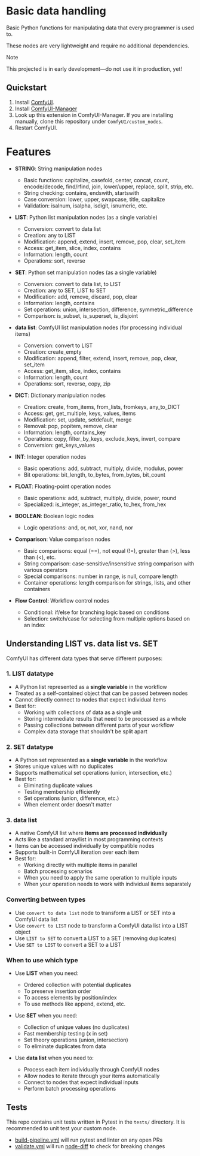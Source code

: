 # Basic data handling

Basic Python functions for manipulating data that every programmer is used to.

These nodes are very lightweight and require no additional dependencies.

> [!NOTE]
> This projected is in early development—do not use it in production, yet!

## Quickstart

1. Install [ComfyUI](https://docs.comfy.org/get_started).
1. Install [ComfyUI-Manager](https://github.com/ltdrdata/ComfyUI-Manager)
1. Look up this extension in ComfyUI-Manager. If you are installing manually, clone this repository under `ComfyUI/custom_nodes`.
1. Restart ComfyUI.

# Features

- **STRING**: String manipulation nodes
  - Basic functions: capitalize, casefold, center, concat, count, encode/decode, find/rfind, join, lower/upper, replace, split, strip, etc.
  - String checking: contains, endswith, startswith
  - Case conversion: lower, upper, swapcase, title, capitalize
  - Validation: isalnum, isalpha, isdigit, isnumeric, etc.

- **LIST**: Python list manipulation nodes (as a single variable)
  - Conversion: convert to data list
  - Creation: any to LIST
  - Modification: append, extend, insert, remove, pop, clear, set_item
  - Access: get_item, slice, index, contains
  - Information: length, count
  - Operations: sort, reverse

- **SET**: Python set manipulation nodes (as a single variable)
  - Conversion: convert to data list, to LIST
  - Creation: any to SET, LIST to SET
  - Modification: add, remove, discard, pop, clear
  - Information: length, contains
  - Set operations: union, intersection, difference, symmetric_difference
  - Comparison: is_subset, is_superset, is_disjoint

- **data list**: ComfyUI list manipulation nodes (for processing individual items)
  - Conversion: convert to LIST
  - Creation: create_empty
  - Modification: append, filter, extend, insert, remove, pop, clear, set_item
  - Access: get_item, slice, index, contains
  - Information: length, count
  - Operations: sort, reverse, copy, zip

- **DICT**: Dictionary manipulation nodes
  - Creation: create, from_items, from_lists, fromkeys, any_to_DICT
  - Access: get, get_multiple, keys, values, items
  - Modification: set, update, setdefault, merge
  - Removal: pop, popitem, remove, clear
  - Information: length, contains_key
  - Operations: copy, filter_by_keys, exclude_keys, invert, compare
  - Conversion: get_keys_values

- **INT**: Integer operation nodes
  - Basic operations: add, subtract, multiply, divide, modulus, power
  - Bit operations: bit_length, to_bytes, from_bytes, bit_count

- **FLOAT**: Floating-point operation nodes
  - Basic operations: add, subtract, multiply, divide, power, round
  - Specialized: is_integer, as_integer_ratio, to_hex, from_hex

- **BOOLEAN**: Boolean logic nodes
  - Logic operations: and, or, not, xor, nand, nor

- **Comparison**: Value comparison nodes
  - Basic comparisons: equal (==), not equal (!=), greater than (>), less than (<), etc.
  - String comparison: case-sensitive/insensitive string comparison with various operators
  - Special comparisons: number in range, is null, compare length
  - Container operations: length comparison for strings, lists, and other containers

- **Flow Control**: Workflow control nodes
  - Conditional: if/else for branching logic based on conditions
  - Selection: switch/case for selecting from multiple options based on an index

## Understanding LIST vs. data list vs. SET

ComfyUI has different data types that serve different purposes:

### 1. LIST datatype
- A Python list represented as a **single variable** in the workflow
- Treated as a self-contained object that can be passed between nodes
- Cannot directly connect to nodes that expect individual items
- Best for:
  - Working with collections of data as a single unit
  - Storing intermediate results that need to be processed as a whole
  - Passing collections between different parts of your workflow
  - Complex data storage that shouldn't be split apart

### 2. SET datatype
- A Python set represented as a **single variable** in the workflow
- Stores unique values with no duplicates
- Supports mathematical set operations (union, intersection, etc.)
- Best for:
  - Eliminating duplicate values
  - Testing membership efficiently
  - Set operations (union, difference, etc.)
  - When element order doesn't matter

### 3. data list
- A native ComfyUI list where **items are processed individually**
- Acts like a standard array/list in most programming contexts
- Items can be accessed individually by compatible nodes
- Supports built-in ComfyUI iteration over each item
- Best for:
  - Working directly with multiple items in parallel
  - Batch processing scenarios
  - When you need to apply the same operation to multiple inputs
  - When your operation needs to work with individual items separately

### Converting between types
- Use `convert to data list` node to transform a LIST or SET into a ComfyUI data list
- Use `convert to LIST` node to transform a ComfyUI data list into a LIST object
- Use `LIST to SET` to convert a LIST to a SET (removing duplicates)
- Use `SET to LIST` to convert a SET to a LIST

### When to use which type
- Use **LIST** when you need:
  - Ordered collection with potential duplicates
  - To preserve insertion order
  - To access elements by position/index
  - To use methods like append, extend, etc.

- Use **SET** when you need:
  - Collection of unique values (no duplicates)
  - Fast membership testing (x in set)
  - Set theory operations (union, intersection)
  - To eliminate duplicates from data

- Use **data list** when you need to:
  - Process each item individually through ComfyUI nodes
  - Allow nodes to iterate through your items automatically
  - Connect to nodes that expect individual inputs
  - Perform batch processing operations

## Tests

This repo contains unit tests written in Pytest in the `tests/` directory. It is recommended to unit test your custom node.

- [build-pipeline.yml](.github/workflows/build-pipeline.yml) will run pytest and linter on any open PRs
- [validate.yml](.github/workflows/validate.yml) will run [node-diff](https://github.com/Comfy-Org/node-diff) to check for breaking changes
